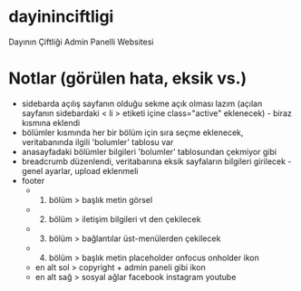# dayininciftligi
 Dayının Çiftliği Admin Panelli Websitesi
# Notlar (görülen hata, eksik vs.)
- sidebarda açılış sayfanın olduğu sekme açık olması lazım (açılan sayfanın sidebardaki < li > etiketi içine class="active" eklenecek) - biraz kısmına eklendi
- bölümler kısmında her bir bölüm için sıra seçme eklenecek, veritabanında ilgili 'bolumler' tablosu var
- anasayfadaki bölümler bilgileri 'bolumler' tablosundan çekmiyor gibi
- breadcrumb düzenlendi, veritabanına eksik sayfaların bilgileri girilecek
-genel ayarlar, upload eklenmeli
- footer
    - 1. bölüm > başlık metin görsel
    - 2. bölüm > iletişim bilgileri vt den çekilecek
    - 3. bölüm > bağlantılar üst-menülerden çekilecek
    - 4. bölüm > başlık metin placeholder onfocus onholder ikon
    - en alt sol > copyright + admin paneli gibi ikon
    - en alt sağ > sosyal ağlar facebook instagram youtube